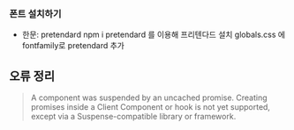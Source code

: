 ### 폰트 설치하기

- 한문: pretendard
  npm i pretendard 를 이용해 프리텐다드 설치
  globals.css 에 fontfamily로 pretendard 추가

## 오류 정리

> A component was suspended by an uncached promise. Creating promises inside a Client Component or hook is not yet supported, except via a Suspense-compatible library or framework.
